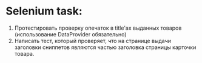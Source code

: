 # Selenium task:
1. Протестировать проверку опечаток в title'ах выданных товаров (использование DataProvider обязательно)
2. Написать тест, который проверяет, что на странице выдачи заголовки сниппетов являются частью заголовка страницы карточки товара.

